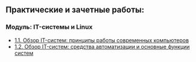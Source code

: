 ## Практические и зачетные работы:

### Модуль: IT-системы и Linux

* [1.1. Обзор IT-систем: принципы работы современных компьютеров](https://docs.google.com/document/d/1sHDNBBmXJ8xqIJLAiQgJlKRzX1CC9po8OCLM6yffpXk/edit?usp=sharing)
* [1.2. Обзор IT-систем: cредства автоматизации и основные функции систем](https://docs.google.com/document/d/1kdJxXno_un8jJVLVmRIiew9OA8PhRFRW8-UFFV2x__Y/edit?usp=sharing)
